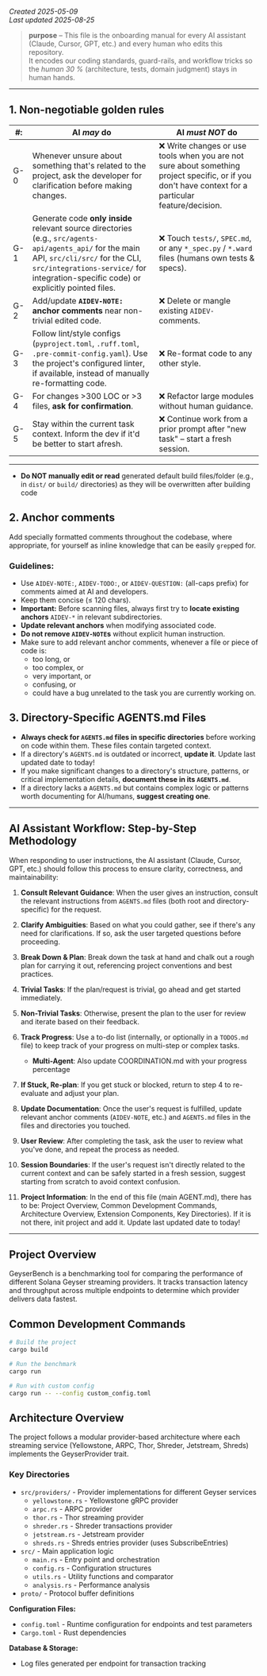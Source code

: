 *Created 2025-05-09*  
*Last updated 2025-08-25*  
> **purpose** – This file is the onboarding manual for every AI assistant (Claude, Cursor, GPT, etc.) and every human who edits this repository.  
> It encodes our coding standards, guard-rails, and workflow tricks so the *human 30 %* (architecture, tests, domain judgment) stays in human hands.

---

## 1. Non-negotiable golden rules

| #: | AI *may* do                                                            | AI *must NOT* do                                                                    |
|---|------------------------------------------------------------------------|-------------------------------------------------------------------------------------|
| G-0 | Whenever unsure about something that's related to the project, ask the developer for clarification before making changes.    |  ❌ Write changes or use tools when you are not sure about something project specific, or if you don't have context for a particular feature/decision. |
| G-1 | Generate code **only inside** relevant source directories (e.g., `src/agents-api/agents_api/` for the main API, `src/cli/src/` for the CLI, `src/integrations-service/` for integration-specific code) or explicitly pointed files.    | ❌ Touch `tests/`, `SPEC.md`, or any `*_spec.py` / `*.ward` files (humans own tests & specs). |
| G-2 | Add/update **`AIDEV-NOTE:` anchor comments** near non-trivial edited code. | ❌ Delete or mangle existing `AIDEV-` comments.                                     |
| G-3 | Follow lint/style configs (`pyproject.toml`, `.ruff.toml`, `.pre-commit-config.yaml`). Use the project's configured linter, if available, instead of manually re-formatting code. | ❌ Re-format code to any other style.                                               |
| G-4 | For changes >300 LOC or >3 files, **ask for confirmation**.            | ❌ Refactor large modules without human guidance.                                     |
| G-5 | Stay within the current task context. Inform the dev if it'd be better to start afresh.                                  | ❌ Continue work from a prior prompt after "new task" – start a fresh session.      |

---

- **Do NOT manually edit or read** generated default build files/folder (e.g., in `dist/` or `build/` directories) as they will be overwritten after building code

## 2. Anchor comments

Add specially formatted comments throughout the codebase, where appropriate, for yourself as inline knowledge that can be easily `grep`ped for. 

### Guidelines:

- Use `AIDEV-NOTE:`, `AIDEV-TODO:`, or `AIDEV-QUESTION:` (all-caps prefix) for comments aimed at AI and developers.
- Keep them concise (≤ 120 chars).
- **Important:** Before scanning files, always first try to **locate existing anchors** `AIDEV-*` in relevant subdirectories.
- **Update relevant anchors** when modifying associated code.
- **Do not remove `AIDEV-NOTE`s** without explicit human instruction.
- Make sure to add relevant anchor comments, whenever a file or piece of code is:
  * too long, or
  * too complex, or
  * very important, or
  * confusing, or
  * could have a bug unrelated to the task you are currently working on.



## 3. Directory-Specific AGENTS.md Files

*   **Always check for `AGENTS.md` files in specific directories** before working on code within them. These files contain targeted context.
*   If a directory's `AGENTS.md` is outdated or incorrect, **update it**. Update last updated date to today!
*   If you make significant changes to a directory's structure, patterns, or critical implementation details, **document these in its `AGENTS.md`**.
*   If a directory lacks a `AGENTS.md` but contains complex logic or patterns worth documenting for AI/humans, **suggest creating one**.

---

## AI Assistant Workflow: Step-by-Step Methodology

When responding to user instructions, the AI assistant (Claude, Cursor, GPT, etc.) should follow this process to ensure clarity, correctness, and maintainability:


1. **Consult Relevant Guidance**: When the user gives an instruction, consult the relevant instructions from `AGENTS.md` files (both root and directory-specific) for the request.

2. **Clarify Ambiguities**: Based on what you could gather, see if there's any need for clarifications. If so, ask the user targeted questions before proceeding.

3. **Break Down & Plan**: Break down the task at hand and chalk out a rough plan for carrying it out, referencing project conventions and best practices.

4. **Trivial Tasks**: If the plan/request is trivial, go ahead and get started immediately.

5. **Non-Trivial Tasks**: Otherwise, present the plan to the user for review and iterate based on their feedback.

6. **Track Progress**: Use a to-do list (internally, or optionally in a `TODOS.md` file) to keep track of your progress on multi-step or complex tasks.
   - **Multi-Agent**: Also update COORDINATION.md with your progress percentage

7. **If Stuck, Re-plan**: If you get stuck or blocked, return to step 4 to re-evaluate and adjust your plan.

8. **Update Documentation**: Once the user's request is fulfilled, update relevant anchor comments (`AIDEV-NOTE`, etc.) and `AGENTS.md` files in the files and directories you touched.

10. **User Review**: After completing the task, ask the user to review what you've done, and repeat the process as needed.

11. **Session Boundaries**: If the user's request isn't directly related to the current context and can be safely started in a fresh session, suggest starting from scratch to avoid context confusion.

12. **Project Information**: In the end of this file (main AGENT.md), there has to be: Project Overview, Common Development Commands, Architecture Overview, Extension Components, Key Directories). If it is not there, init project and add it. Update last updated date to today!
---


## Project Overview

GeyserBench is a benchmarking tool for comparing the performance of different Solana Geyser streaming providers. It tracks transaction latency and throughput across multiple endpoints to determine which provider delivers data fastest.

## Common Development Commands

```bash
# Build the project
cargo build

# Run the benchmark
cargo run

# Run with custom config
cargo run -- --config custom_config.toml
```

## Architecture Overview

The project follows a modular provider-based architecture where each streaming service (Yellowstone, ARPC, Thor, Shreder, Jetstream, Shreds) implements the GeyserProvider trait.

### Key Directories

- `src/providers/` - Provider implementations for different Geyser services
  - `yellowstone.rs` - Yellowstone gRPC provider
  - `arpc.rs` - ARPC provider  
  - `thor.rs` - Thor streaming provider
  - `shreder.rs` - Shreder transactions provider
  - `jetstream.rs` - Jetstream provider
  - `shreds.rs` - Shreds entries provider (uses SubscribeEntries)
- `src/` - Main application logic
  - `main.rs` - Entry point and orchestration
  - `config.rs` - Configuration structures
  - `utils.rs` - Utility functions and comparator
  - `analysis.rs` - Performance analysis
- `proto/` - Protocol buffer definitions

**Configuration Files:**
- `config.toml` - Runtime configuration for endpoints and test parameters
- `Cargo.toml` - Rust dependencies

**Database & Storage:**
- Log files generated per endpoint for transaction tracking